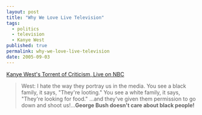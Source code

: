 ```yaml
---
layout: post
title: "Why We Love Live Television"
tags:
  - politics
  - television
  - Kanye West
published: true
permalink: why-we-love-live-television
date: 2005-09-03
---
```


<a href="http://www.washingtonpost.com/wp-dyn/content/article/2005/09/03/AR2005090300165.html">Kanye West's Torrent of Criticism, Live on NBC</a> <snicker>
<blockquote>West: I hate the way they portray us in the media. You see a black family, it says, "They're looting." You see a white family, it says, "They're looking for food." ...and they've given them permission to go down and shoot us!...<strong>George Bush doesn't care about black people!</strong></blockquote>
</snicker>

